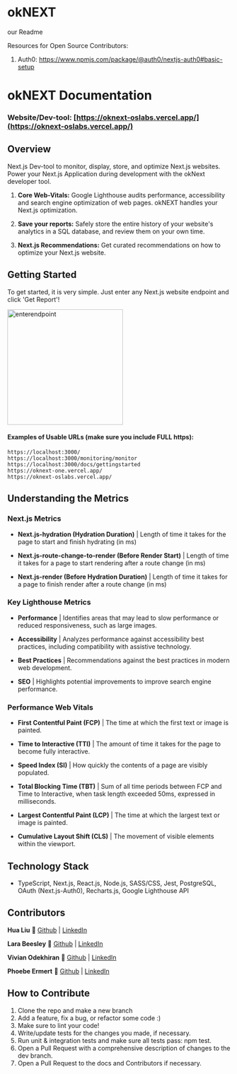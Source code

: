 
# okNEXT
our Readme

Resources for Open Source Contributors: 
1. Auth0: https://www.npmjs.com/package/@auth0/nextjs-auth0#basic-setup 

# okNEXT Documentation

### Website/Dev-tool: [https://oknext-oslabs.vercel.app/](https://oknext-oslabs.vercel.app/)

## Overview

Next.js Dev-tool to monitor, display, store, and optimize Next.js websites. Power your Next.js Application during development with the okNext developer tool. 

1. **Core Web-Vitals:** Google Lighthouse audits performance, accessibility and search engine optimization of web pages. okNEXT handles your Next.js optimization.

2. **Save your reports:** Safely store the entire history of your website's analytics in a SQL database, and review them on your own time.

3. **Next.js Recommendations:** Get curated recommendations on how to optimize your Next.js website.

## Getting Started
To get started, it is very simple. Just enter any Next.js website endpoint and click 'Get Report'!

<img width="261" alt="enterendpoint" src="https://user-images.githubusercontent.com/106799452/204878211-85fdccbe-c582-4eff-bfbc-a1b6e4f7fc21.png">

#### Examples of Usable URLs (make sure you include FULL https):
```
https://localhost:3000/
https://localhost:3000/monitoring/monitor
https://localhost:3000/docs/gettingstarted
https://oknext-one.vercel.app/
https://oknext-oslabs.vercel.app/
```

## Understanding the Metrics

### Next.js Metrics

- **Next.js-hydration (Hydration Duration)** | Length of time it takes for the page to start and finish hydrating (in ms)

- **Next.js-route-change-to-render (Before Render Start)** | Length of time it takes for a page to start rendering after a route change (in ms)

- **Next.js-render (Before Hydration Duration)** | Length of time it takes for a page to finish render after a route change (in ms)

### Key Lighthouse Metrics

- **Performance** | Identifies areas that may lead to slow performance or reduced responsiveness, such as large images.

- **Accessibility** | Analyzes performance against accessibility best practices, including compatibility with assistive technology.

- **Best Practices** | Recommendations against the best practices in modern web development.

- **SEO** | Highlights potential improvements to improve search engine performance.

### Performance Web Vitals
- **First Contentful Paint (FCP)** | The time at which the first text or image is painted.

- **Time to Interactive (TTI)** | The amount of time it takes for the page to become fully interactive.

- **Speed Index (SI)** | How quickly the contents of a page are visibly populated.

- **Total Blocking Time (TBT)** | Sum of all time periods between FCP and Time to Interactive, when task length exceeded 50ms, expressed in milliseconds.

- **Largest Contentful Paint (LCP)** | The time at which the largest text or image is painted.

- **Cumulative Layout Shift (CLS)** | The movement of visible elements within the viewport.

## Technology Stack
- TypeScript, Next.js, React.js, Node.js, SASS/CSS, Jest, PostgreSQL, OAuth (Next.js-Auth0), Recharts.js, Google Lighthouse API

## Contributors
**Hua Liu** :star2: [Github](https://github.com/HuaJLiu17) | [LinkedIn](https://www.linkedin.com/in/huajliu17/)

**Lara Beesley** :star2: [Github](https://github.com/labeesley) | [LinkedIn](https://www.linkedin.com/in/beesleylara/)

**Vivian Odekhiran** :star2: [Github](https://github.com/vodekhir) | [LinkedIn](https://www.linkedin.com/in/vivian-odekhiran/)

**Phoebe Ermert** :star2: [Github](https://github.com/ermertP) | [LinkedIn](https://www.linkedin.com/in/phoebe-ermert/)

## How to Contribute
1. Clone the repo and make a new branch
2. Add a feature, fix a bug, or refactor some code :)
3. Make sure to lint your code!
4. Write/update tests for the changes you made, if necessary.
5. Run unit & integration tests and make sure all tests pass: npm test.
6. Open a Pull Request with a comprehensive description of changes to the dev branch.
7. Open a Pull Request to the docs and Contributors if necessary.

